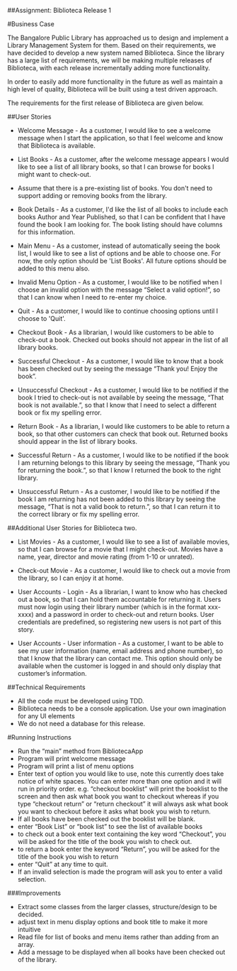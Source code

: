 ##Assignment: Biblioteca Release 1

#Business Case

The Bangalore Public Library has approached us to design and implement a Library Management System for them. Based on their requirements, we have decided to develop a new system named Biblioteca. Since the library has a large list of requirements, we will be making multiple releases of Biblioteca, with each release incrementally adding more functionality. 

In order to easily add more functionality in the future as well as maintain a high level of quality, Biblioteca will be built using a test driven approach.

The requirements for the first release of Biblioteca are given below.

##User Stories

+ Welcome Message  - As a customer, I would like to see a welcome message when I start the application, so that I feel welcome and know that Biblioteca is available.

+ List Books - As a customer, after the welcome message appears I would like to see a list of all library books, so that I can browse for books I might want to check-out. 

+ Assume that there is a pre-existing list of books. You don't need to support adding or removing books from the library.

+ Book Details - As a customer, I'd like the list of all books to include each books Author and Year Published, so that I can be confident that I have found the book I am looking for. The book listing should have columns for this information.

+ Main Menu  - As a customer, instead of automatically seeing the book list, I would like to see a list of options and be able to choose one. For now, the only option should be 'List Books'. All future options should be added to this menu also.

+ Invalid Menu Option - As a customer, I would like to be notified when I choose an invalid option with the message “Select a valid option!”, so that I can know when I need to re-enter my choice.

+ Quit - As a customer, I would like to continue choosing options until I choose to 'Quit'.

+ Checkout Book - As a librarian, I would like customers to be able to check-out a book. Checked out books should not appear in the list of all library books.

+ Successful Checkout - As a customer, I would like to know that a book has been checked out by seeing the message “Thank you! Enjoy the book”.

+ Unsuccessful Checkout - As a customer, I would like to be notified if the book I tried to check-out is not available by seeing the message, “That book is not available.”, so that I know that I need to select a different book or fix my spelling error.

+ Return Book - As a librarian, I would like customers to be able to return a book, so that other customers can check that book out. Returned books should appear in the list of library books.

+ Successful Return - As a customer, I would like to be notified if the book I am returning belongs to this library by seeing the message, “Thank you for returning the book.”, so that I know I returned the book to the right library.

+ Unsuccessful Return - As a customer, I would like to be notified if the book I am returning has not been added to this library by seeing the message, “That is not a valid book to return.”, so that I can return it to the correct library or fix my spelling error.

##Additional User Stories for Biblioteca two.

+ List Movies - As a customer, I would like to see a list of available movies, so that I can browse for a movie that I might check-out. Movies have a name, year, director and movie rating (from 1-10 or unrated).

+ Check-out Movie - As a customer, I would like to check out a movie from the library, so I can enjoy it at home.

+ User Accounts - Login - As a librarian, I want to know who has checked out a book, so that I can hold them accountable for returning it. Users must now login using their library number (which is in the format xxx-xxxx) and a password in order to check-out and return books. User credentials are predefined, so registering new users is not part of this story.

+ User Accounts - User information - As a customer, I want to be able to see my user information (name, email address and phone number), so that I know that the library can contact me. This option should only be available when the customer is logged in and should only display that customer’s information.

##Technical Requirements

+ All the code must be developed using TDD.
+ Biblioteca needs to be a console application. Use your own imagination for any UI elements
+ We do not need a database for this release.

#Running Instructions

+ Run the “main” method from BibliotecaApp
+ Program will print welcome message
+ Program will print a list of menu options
+ Enter text of option you would like to use, note this currently does take notice of white spaces. You can enter more than one option and it will run in priority order. e.g. “checkout booklist” will print the booklist to the screen and then ask what book you want to checkout whereas if you type “checkout return” or “return checkout” it will always ask what book you want to checkout before it asks what book you wish to return. 
+ If all books have been checked out the booklist will be blank.
+ enter “Book List” or “book list” to see the list of available books
+ to check out a book enter text containing the key word “Checkout”, you will be asked for the title of the book you wish to check out.
+ to return a book enter the keyword “Return”, you will be asked for the title of the book you wish to return
+ enter “Quit” at any time to quit.
+ If an invalid selection is made the program will ask you to enter a valid selection. 

###Improvements

+ Extract some classes from the larger classes, structure/design to be decided.
+ adjust text in menu display options and book title to make it more intuitive
+ Read file for list of books and menu items rather than adding from an array.
+ Add a message to be displayed when all books have been checked out of the library.
